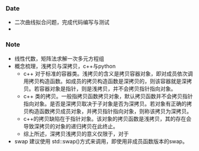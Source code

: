 ### Date
- 二次曲线拟合问题，完成代码编写与测试
-  
### Note
- 线性代数，矩阵法求解一次多元方程组
- 概念梳理，浅拷贝与深拷贝，c++与python
	- c++ 对于标准的容器类。浅拷贝的含义是拷贝容器对象，即对成员依次调用拷贝构造函数。如成员的拷贝构造函数是深拷贝的，则该容器就是深拷贝。若容器对象是指针，则是浅拷贝，并不会拷贝指针指向对象。
	- c++ 类的拷贝。一般指拷贝函数拷贝对象，默认拷贝函数并不会拷贝指针指向对象。是否是深拷贝取决于子对象是否为深拷贝。若对象有正确的拷贝构造函数拷贝成员对象，并拷贝指针指向对象，则称该拷贝为深拷贝。
	- c++的拷贝缺陷在于指针对象。该对象的拷贝函数是浅拷贝，其的存在会导致深拷贝的对象的递归拷贝在此终止。
	- 综上所述，深拷贝浅拷贝的意义仅限于，对于
- swap 建议使用 std::swap()方式来调用，即使用非成员函数版本的swap。